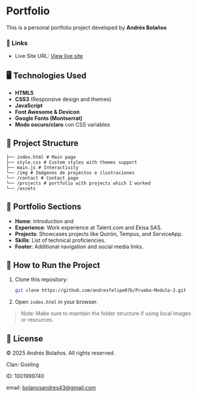 # Portfolio

This is a personal portfolio project developed by **Andrés Bolaños**

### 🔗 Links

- Live Site URL: [View live site](https://prueba-modulo-2.vercel.app/)

## 🖥️ Technologies Used

- **HTML5**
- **CSS3** (Responsive design and themes)
- **JavaScript**
- **Font Awesome & Devicon** 
- **Google Fonts (Montserrat)**
- **Modo oscuro/claro** con CSS variables

## 📁 Project Structure

```
├── index.html # Main page
├── style.css # Custom styles with themes support
├── main.js # Interactivity
└── /img # Imágenes de proyectos e ilustraciones
└── /contact # Contact page
└── /projects # portfolio with projects which I worked
└── /assets 
```

## 🧠 Portfolio Sections

- **Home**: Introduction and 
- **Experience**: Work experience at Talent.com and Ekisa SAS.
- **Projects**: Showcases projects like Quirón, Tempus, and ServiceApp.
- **Skills**: List of technical proficiencies.
- **Footer**: Additional navigation and social media links.

## 🚀 How to Run the Project

1. Clone this repository:
   ```bash
   git clone https://github.com/andresfelipe07b/Prueba-Modulo-2.git
   ```
2. Open `index.html` in your browser.

> Note: Make sure to maintain the folder structure if using local images or resources.



## 📄 License

© 2025 Andrés Bolaños. All rights reserved.

Clan: Gosling

ID: 1001999740

email: bolanosandres43@gmail.com
